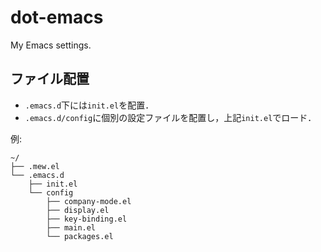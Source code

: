 # dot-emacs
My Emacs settings.

## ファイル配置
* `.emacs.d`下には`init.el`を配置．
* `.emacs.d/config`に個別の設定ファイルを配置し，上記`init.el`でロード．

例: 
```
~/
├── .mew.el
└── .emacs.d
    ├── init.el
    └── config
        ├── company-mode.el
        ├── display.el
        ├── key-binding.el
        ├── main.el
        └── packages.el
```

